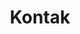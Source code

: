 ---
title: "Kontak"
description : "this is a meta description"

office:
  title : "Kantor Pusat"
  mobile : "+62 813 6754 3537"
  email : "struggleapparel.id@gmail.com"
  location : "Sri Bawono, Bandar Sribawono, Kabupaten Lampung Timur, Lampung 34389"
  content : "Struggle Apparel Memilik Kantor pusat di daerag lampung untuk lebih lengkapnya bisa menghubungi kami di kontak yang tertera dibawah ini"

# opennig hour
opennig_hour:
  title : "Jam Buka"
  day_time:
    - "Senin: 09:00  – 22:00 "
    - "Selasa: 09:00  – 22:00 "
    - "Rabu: 09:00  – 22:00 "
    - "Kamis: 09:00  – 22:00 "
    - "Jumat: 09:00  – 22:00 "
    - "Sabtu: 09:00  – 22:00 "
    - "Minggu: 09:00 –  22:00 "
    
draft: false
---